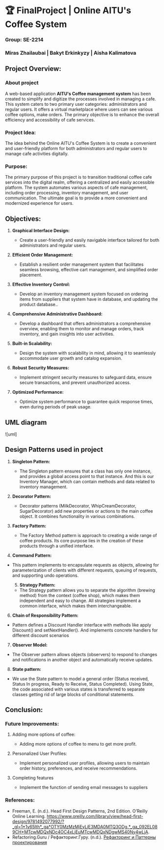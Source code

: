 # 🏆 FinalProject  |  Online **AITU's Coffee System**

### Group: SE-2214

### Miras Zhailaubai   |   Bakyt Erkinkyzy   |   Aisha Kalimatova


## Project Overview:

### About project 

A web-based application **AITU's Coffee management system** has been created to simplify and digitize the processes involved in managing a cafe. This system caters to two primary user categories: administrators and regular users. It offers a virtual marketplace where users can see various coffee options, make orders. The primary objective is to enhance the overall efficiency and accessibility of cafe services.

### Project Idea:

The idea behind the Online AITU's Coffee System is to create a convenient and user-friendly platform for both administrators and regular users to manage cafe activities digitally.

### Purpose:

The primary purpose of this project is to transition traditional coffee cafe services into the digital realm, offering a centralized and easily accessible platform. The system automates various aspects of cafe management, including order processing, inventory management, and user communication. The ultimate goal is to provide a more convenient and modernized experience for users.

## Objectives:

1. **Graphical  Interface Design:**
   - Create a user-friendly and easily navigable interface tailored for both administrators and regular users.

2. **Efficient Order Management:**
   - Establish a resilient order management system that facilitates seamless browsing, effective cart management, and simplified order placement.

3. **Effective Inventory Control:**
   - Develop an inventory management system focused on ordering items from suppliers that system have in database, and updating the product database..

6. **Comprehensive Administrative Dashboard:**
   - Develop a dashboard that offers administrators a comprehensive overview, enabling them to monitor and manage orders, track inventory, and gain insights into user activities.

7. **Built-in Scalability:**
   - Design the system with scalability in mind, allowing it to seamlessly accommodate user growth and catalog expansion.

8. **Robust Security Measures:**
   - Implement stringent security measures to safeguard data, ensure secure transactions, and prevent unauthorized access.

9. **Optimized Performance:**
   - Optimize system performance to guarantee quick response times, even during periods of peak usage.

## UML diagram
![uml]

## Design Patterns used in project

1. **Singleton Pattern:**
   - The Singleton pattern ensures that a class has only one instance, and provides a global access point to that instance. And this is our Inventory Manager, which can contain methods and data related to inventory management.
 

2. **Decorator Pattern:**
   - Decorator patterns (MilkDecorator, WhipCreamDecorator, SugarDecorator) add new properties or actions to the main coffee object. It combines functionality in various combinations.
   

3. **Factory Pattern:**
   -  The Factory Method pattern is  approach to creating a wide range of coffee products. Its core purpose lies in the creation of these products through a unified interface.
 

4. **Command Pattern:**
- This pattern implements  to encapsulate requests as objects, allowing for parameterization of clients with different requests, queuing of requests, and supporting undo operations.


  5. **Strategy Pattern:**
   - The Strategy pattern allows you to separate the algorithm (brewing method) from the context (coffee shop), which makes them independent and easy to change. All strategies implement a common interface, which makes them interchangeable.
   

6. **Chain of Responsibility Pattern:**
- Pattern defines a Discount Handler interface with methods like apply Discount() and setNextHandler().
And implements concrete handlers for different discount scenarios

7. **Observer Model:**
  - The Observer pattern allows objects (observers) to respond to changes and notifications in another object and automatically receive updates.


8. **State     pattern:**
- We use the State pattern to model a general order (Status received, Status In progress, Ready to Receive, Status Completed). Using State, the code associated with various states is transferred to separate classes getting rid of large blocks of conditional statements.


## Conclusion:

### Future Improvements:

1. Adding more options of coffee:
   - Adding more options of coffee to menu to get more profit.

2. Personalized User Profiles:
   - Implement personalized user profiles, allowing users to maintain order history, preferences, and receive recommendations.

3. Completing features
   - Implement the function of sending email messages to suppliers

### References:

- Freeman, E. (n.d.). Head First Design Patterns, 2nd Edition. O’Reilly Online Learning. https://www.oreilly.com/library/view/head-first-design/9781492077992/?_gl=1*1y65lth*_ga*OTY0MzMzMjEyLjE3MDA0MTQ3ODg.*_ga_092EL089CH*MTcwMDQxNDc4OC4xLjEuMTcwMDQxNDgwMS40Ny4wLjA.
- Refactoring.Guru / Рефакторинг.Гуру. (n.d.). [Рефакторинг и Паттерны проектирования](https://refactoring.guru/ru)
